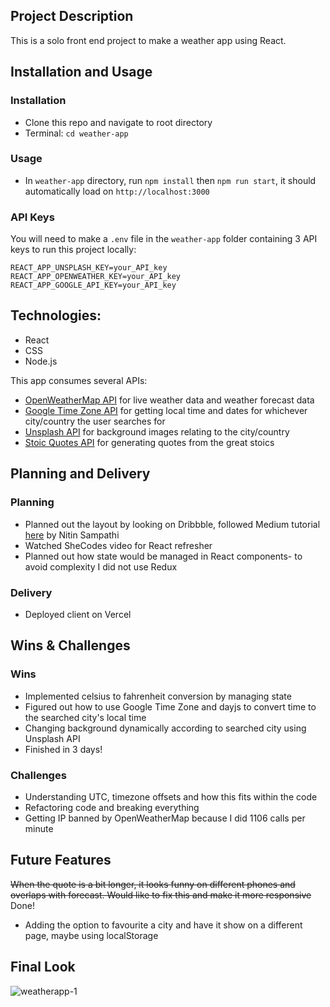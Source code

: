 ## Project Description
This is a solo front end project to make a weather app using React.  

## Installation and Usage
### Installation
 * Clone this repo and navigate to root directory
 * Terminal: `cd weather-app`
### Usage
 * In `weather-app` directory, run `npm install` then `npm run start`, it should automatically load on `http://localhost:3000`
 
### API Keys
You will need to make a `.env` file in the `weather-app` folder containing 3 API keys to run this project locally:
```
REACT_APP_UNSPLASH_KEY=your_API_key
REACT_APP_OPENWEATHER_KEY=your_API_key
REACT_APP_GOOGLE_API_KEY=your_API_key
```

## Technologies:
- React
- CSS
- Node.js

This app consumes several APIs:
- [OpenWeatherMap API](https://openweathermap.org/api) for live weather data and weather forecast data
- [Google Time Zone API](https://developers.google.com/maps/documentation/timezone/overview) for getting local time and dates for whichever city/country the user searches for
- [Unsplash API](https://api.unsplash.com/) for background images relating to the city/country
- [Stoic Quotes API](https://stoicquotesapi.com/) for generating quotes from the great stoics

## Planning and Delivery
### Planning
* Planned out the layout by looking on Dribbble, followed Medium tutorial [here](https://medium.com/pixels-in-progress/a-simple-weather-app-with-react-16a49e89b539) by Nitin Sampathi
* Watched SheCodes video for React refresher
* Planned out how state would be managed in React components- to avoid complexity I did not use Redux

### Delivery
* Deployed client on Vercel
 
## Wins & Challenges

### Wins
- Implemented celsius to fahrenheit conversion by managing state
- Figured out how to use Google Time Zone and dayjs to convert time to the searched city's local time 
- Changing background dynamically according to searched city using Unsplash API
- Finished in 3 days!

### Challenges
- Understanding UTC, timezone offsets and how this fits within the code
- Refactoring code and breaking everything
- Getting IP banned by OpenWeatherMap because I did 1106 calls per minute

## Future Features
~~When the quote is a bit longer, it looks funny on different phones and overlaps with forecast. Would like to fix this and make it more responsive~~ Done!
- Adding the option to favourite a city and have it show on a different page, maybe using localStorage

## Final Look
![weatherapp-1](https://user-images.githubusercontent.com/92634994/180082429-b431ea11-82d9-4584-9f6e-030098a035b3.png)

